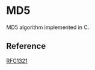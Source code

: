 # MD5
MD5 algorithm implemented in C.

## Reference

[RFC1321](https://www.ietf.org/rfc/rfc1321.txt)
